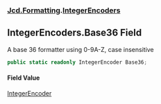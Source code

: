 ### [Jcd.Formatting](Jcd.Formatting.md 'Jcd.Formatting').[IntegerEncoders](Jcd.Formatting.IntegerEncoders.md 'Jcd.Formatting.IntegerEncoders')

## IntegerEncoders.Base36 Field

A base 36 formatter using 0-9A-Z, case insensitive

```csharp
public static readonly IntegerEncoder Base36;
```

#### Field Value
[IntegerEncoder](Jcd.Formatting.IntegerEncoder.md 'Jcd.Formatting.IntegerEncoder')